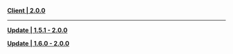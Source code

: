 **[Client | 2.0.0](https://hk4e-download.oss-cn-shanghai.aliyuncs.com/client_app/pc_mihoyo/20210721_3aacc245ccfe47c7/YuanShen_2.0.0.zip)**

---

**[Update | 1.5.1 - 2.0.0](https://hk4e-download.oss-cn-shanghai.aliyuncs.com/client_app/update/hk4e_cn/18/game_1.5.1_2.0.0_diff_KPflNBewubhsp2oV.zip)**

**[Update | 1.6.0 - 2.0.0](https://hk4e-download.oss-cn-shanghai.aliyuncs.com/client_app/update/hk4e_cn/18/game_1.6.0_2.0.0_diff_TYDKcOolbt83EzFd.zip)**
